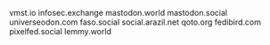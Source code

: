 vmst.io
infosec.exchange
mastodon.world
mastodon.social
universeodon.com
faso.social
social.arazil.net
qoto.org
fedibird.com
pixelfed.social
lemmy.world
